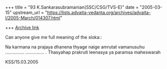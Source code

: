 +++
title = "93 K.Sankarasubramanian(SSC/CSG/TVS-E)"
date = "2005-03-15"
upstream_url = "https://lists.advaita-vedanta.org/archives/advaita-l/2005-March/014307.html"

+++
[Archive link](https://lists.advaita-vedanta.org/archives/advaita-l/2005-March/014307.html)

Can anyone give me full meaning of the sloka::


Na karmana na prajaya dhanena thyage naige amrutat vamanusuhu
...............
...............
.
Thasyahap prakruti leenasya ya paramsa maheswarah

KSS/15.03.2005

